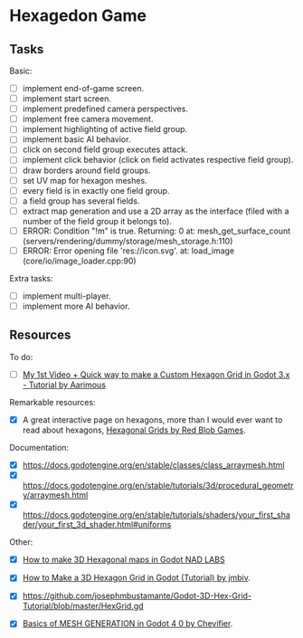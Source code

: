 
# Hexagedon Game

## Tasks

Basic:

 - [ ] implement end-of-game screen.
 - [ ] implement start screen.
 - [ ] implement predefined camera perspectives.
 - [ ] implement free camera movement.
 - [ ] implement highlighting of active field group.
 - [ ] implement basic AI behavior.
 - [ ] click on second field group executes attack.
 - [ ] implement click behavior (click on field activates respective field group).
 - [ ] draw borders around field groups.
 - [ ] set UV map for hexagon meshes.
 - [ ] every field is in exactly one field group.
 - [ ] a field group has several fields.
 - [ ] extract map generation and use a 2D array as the interface (filed with a number of the field group it belongs to).
 - [ ] ERROR: Condition "!m" is true. Returning: 0 at: mesh_get_surface_count (servers/rendering/dummy/storage/mesh_storage.h:110)
 - [ ] ERROR: Error opening file 'res://icon.svg'. at: load_image (core/io/image_loader.cpp:90)

Extra tasks:

 - [ ] implement multi-player.
 - [ ] implement more AI behavior.

## Resources

To do:

 - [ ] [My 1st Video + Quick way to make a Custom Hexagon Grid in Godot 3.x - Tutorial by Aarimous](https://www.youtube.com/watch?v=hmDavGzy1Hw)

Remarkable resources:

 - [X] A great interactive page on hexagons, more than I would ever want to read about hexagons, [Hexagonal Grids by Red Blob Games](https://www.redblobgames.com/grids/hexagons/).

Documentation:

 - [X] https://docs.godotengine.org/en/stable/classes/class_arraymesh.html
 - [X] https://docs.godotengine.org/en/stable/tutorials/3d/procedural_geometry/arraymesh.html
 - [X] https://docs.godotengine.org/en/stable/tutorials/shaders/your_first_shader/your_first_3d_shader.html#uniforms

Other:

 - [X] [How to make 3D Hexagonal maps in Godot NAD LABS](https://www.youtube.com/watch?v=mTvaSnzGRyw)
 - [X] [How to Make a 3D Hexagon Grid in Godot (Tutorial) by jmbiv](https://www.youtube.com/watch?v=3Lt2TfP8WEw).
  - [X] https://github.com/josephmbustamante/Godot-3D-Hex-Grid-Tutorial/blob/master/HexGrid.gd
 - [X] [Basics of MESH GENERATION in Godot 4 0 by Chevifier](https://www.youtube.com/watch?v=8wy_dH9RLI4).

